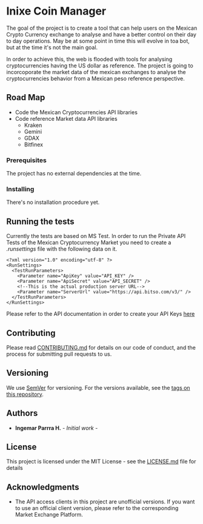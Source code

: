 # Inixe Coin Manager

The goal of the project is to create a tool that can help users on the Mexican Crypto Currency exchange to analyse and have a better control on their day to day operations.
May be at some point in time this will evolve in toa bot, but at the time it's not the main goal.

In order to achieve this, the web is flooded with tools for analysing cryptocurrencies having the US dollar as reference. The project is going to incorcoporate the market data of the mexican exchanges
to analyse the cryptocurrencies behavior from a Mexican peso reference perspective.

## Road Map

* Code the Mexican Cryptocurrencies API libraries
* Code reference Market data API libraries
  * Kraken
  * Gemini
  * GDAX
  * Bitfinex

### Prerequisites

The project has no external dependencies at the time.


### Installing

There's no installation procedure yet.

## Running the tests

Currently the tests are based on MS Test. In order to run the Private API Tests of the Mexican Cryptocurrency Market you need to create a *.runsettings* file with the following data on it.

```
<?xml version="1.0" encoding="utf-8" ?>
<RunSettings>
  <TestRunParameters>
    <Parameter name="ApiKey" value="API_KEY" />
    <Parameter name="ApiSecret" value="API_SECRET" />
    <!--This is the actual production server URL-->
    <Parameter name="ServerUrl" value="https://api.bitso.com/v3/" />
  </TestRunParameters> 
</RunSettings>
```

Please refer to the API documentation in order to create your API Keys [here](https://bitso.com/api_info)


## Contributing

Please read [CONTRIBUTING.md](CONTRIBUTING.md) for details on our code of conduct, and the process for submitting pull requests to us.

## Versioning

We use [SemVer](http://semver.org/) for versioning. For the versions available, see the [tags on this repository](https://github.com/your/project/tags). 

## Authors

* **Ingemar Parrra H.** - *Initial work* -

## License

This project is licensed under the MIT License - see the [LICENSE.md](LICENSE.md) file for details

## Acknowledgments

* The API access clients in this project are unofficial versions. If you want to use an official client version, please refer to the corresponding Market Exchange Platform.

